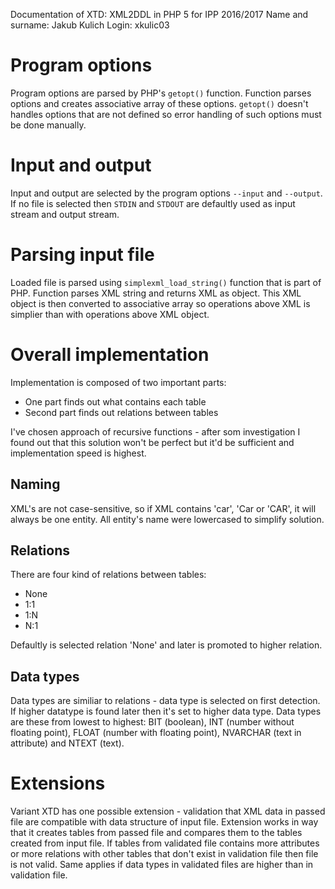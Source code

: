 Documentation of XTD: XML2DDL in PHP 5 for IPP 2016/2017
Name and surname: Jakub Kulich
Login: xkulic03

# Program options
Program options are parsed by PHP's `getopt()` function. Function parses options and creates associative array of these options. `getopt()` doesn't handles options that are not defined so error handling of such options must be done manually.

# Input and output
Input and output are selected by the program options `--input` and `--output`. If no file is selected then `STDIN` and `STDOUT` are defaultly used as input stream and output stream.

# Parsing input file
Loaded file is parsed using `simplexml_load_string()` function that is part of PHP. Function parses XML string and returns XML as object. This XML object is then converted to associative array so operations above XML is simplier than with operations above XML object.

# Overall implementation
Implementation is composed of two important parts:
 - One part finds out what contains each table
 - Second part finds out relations between tables

I've chosen approach of recursive functions - after som investigation I found out that this solution won't be perfect but it'd be sufficient and implementation speed is highest.
## Naming
XML's are not case-sensitive, so if XML contains 'car', 'Car or 'CAR', it will always be one entity. All entity's name were lowercased to simplify solution.
## Relations
There are four kind of relations between tables:
 - None
 - 1:1
 - 1:N
 - N:1

Defaultly is selected relation 'None' and later is promoted to higher relation.

## Data types
Data types are similiar to relations - data type is selected on first detection. If higher datatype is found later then it's set to higher data type. Data types are these from lowest to highest:
BIT (boolean), INT (number without floating point), FLOAT (number with floating point), NVARCHAR (text in attribute) and NTEXT (text).

# Extensions
Variant XTD has one possible extension - validation that XML data in passed file are compatible with data structure of input file. Extension works in way that it creates tables from passed file and compares them to the tables created from input file. If tables from validated file contains more attributes or more relations with other tables that don't exist in validation file then file is not valid. Same applies if data types in validated files are higher than in validation file.